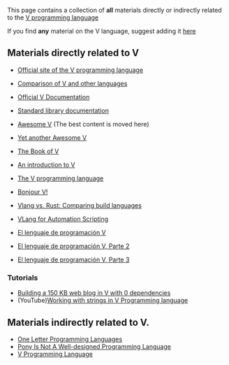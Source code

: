 This page contains a collection of **all** materials directly or indirectly related to the [V programming language](https://vlang.io/)

If you find **any** material on the V language, suggest adding it [here](https://github.com/koplenov/vbyexample/issues/new)

## Materials directly related to V

* [Official site of the V programming language](https://vlang.io/)
* [Comparison of V and other languages](https://vlang.io/compare)
* [Official V Documentation](https://github.com/vlang/v/blob/master/doc/docs.md)
* [Standard library documentation](http://modules.vlang.io/)

* [Awesome V](https://github.com/vlang/awesome-v) (The best content is moved here)
* [Yet another Awesome V](https://github.com/marceloneppel/awesome-v)


* [The Book of V](https://the-book-of-v.readthedocs.io/en/latest/)
* [An introduction to V](https://simonknott.de/articles/VLang.html)
* [The V programming language](https://dev.to/koddr/good-to-know-the-v-programming-language-k5b)
* [Bonjour V!](https://dev.to/pratikgchaudhari/bonjour-v-9e6)
* [Vlang vs. Rust: Comparing build languages](https://blog.logrocket.com/v-lang-vs-rust-comparing-build-languages/)
* [VLang for Automation Scripting](https://levelup.gitconnected.com/vlang-for-automation-scripting-5d977ee97de)

* [El lenguaje de programación V](https://emanuelpeg.blogspot.com/2020/01/el-lenguaje-de-programacion-v.html)
* [El lenguaje de programación V, Parte 2](https://emanuelpeg.blogspot.com/2020/01/el-lenguaje-de-programacion-v-parte-2.html)
* [El lenguaje de programación V, Parte 3](https://emanuelpeg.blogspot.com/2020/01/el-lenguaje-de-programacion-v-parte-3.html)

### Tutorials
* [Building a 150 KB web blog in V with 0 dependencies](https://github.com/vlang/v/tree/master/tutorials/building_a_simple_web_blog_with_vweb)
* (YouTube)[Working with strings in V Programming language ](https://www.youtube.com/watch?v=vcK1gLoa_bg)

## Materials indirectly related to V.

* [One Letter Programming Languages](https://beza1e1.tuxen.de/one_letter_proglangs.html)
* [Pony Is Not A Well-designed Programming Language](https://tryingtobeawesome.com/pony/)
* [V Programming Language](http://copyfree.org/resources/works#V%20Programming%20Language)
